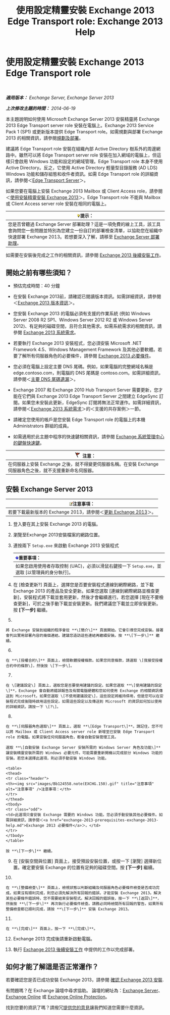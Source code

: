 ﻿---
title: '使用設定精靈安裝 Exchange 2013 Edge Transport role: Exchange 2013 Help'
TOCTitle: 使用設定精靈安裝 Exchange 2013 Edge Transport role
ms:assetid: b8e51b0b-201e-4c64-92c8-3ac0db04b6e2
ms:mtpsurl: https://technet.microsoft.com/zh-tw/library/Dn635117(v=EXCHG.150)
ms:contentKeyID: 61204231
ms.date: 05/21/2018
mtps_version: v=EXCHG.150
ms.translationtype: MT
---

# 使用設定精靈安裝 Exchange 2013 Edge Transport role

 

_**適用版本：** Exchange Server, Exchange Server 2013_

_**上次修改主題的時間：** 2014-06-19_

本主題說明如何使用 Microsoft Exchange Server 2013 安裝精靈將 Exchange 2013 Edge Transport server role 安裝在電腦上。Exchange 2013 Service Pack 1 (SP1) 或更新版本提供 Edge Transport role。如需規劃與部署 Exchange 2013 的相關資訊，請參閱[規劃及部署](planning-and-deployment-for-exchange-2013-installation-instructions.md)。

建議將 Edge Transport role 安裝在組織內部 Active Directory 樹系外的周邊網路中。雖然可以將 Edge Transport server role 安裝在加入網域的電腦上，但這樣只會啟用 Windows 功能和設定的網域管理。Edge Transport role 本身不使用 Active Directory。反之，它使用 Active Directory 輕量型目錄服務 (AD LDS) Windows 功能和儲存組態和收件者資訊。如需 Edge Transport role 的詳細資訊，請參閱＜[Edge Transport Server](edge-transport-servers-exchange-2013-help.md)＞。

如果您要在電腦上安裝 Exchange 2013 Mailbox 或 Client Access role，請參閱＜[使用安裝精靈安裝 Exchange 2013](install-exchange-2013-using-the-setup-wizard-exchange-2013-help.md)＞。Edge Transport role 不能與 Mailbox 或 Client Access server role 安裝在相同的電腦上。

<table>
<thead>
<tr class="header">
<th><img src="images/Bb124558.tip(EXCHG.150).gif" title="提示" alt="提示" />提示：</th>
</tr>
</thead>
<tbody>
<tr class="odd">
<td>您是否曾聽過 Exchange Server 部署助理？這是一項免費的線上工具，該工具會詢問您一些問題並特別為您建立一份自訂的部署檢查清單，以協助您在組織中快速部署 Exchange 2013。若想要深入了解，請移至 <a href="exchange-server-deployment-assistant-exchange-2013-help.md">Exchange Server 部署助理</a>。</td>
</tr>
</tbody>
</table>


如需要在安裝後完成之工作的相關資訊，請參閱 [Exchange 2013 後續安裝工作](exchange-2013-post-installation-tasks-exchange-2013-help.md)。

## 開始之前有哪些須知？

  - 預估完成時間：40 分鐘

  - 在安裝 Exchange 2013前，請確認已閱讀版本資訊。如需詳細資訊，請參閱＜[Exchange 2013 版本資訊](release-notes-for-exchange-2013-exchange-2013-help.md)＞。

  - 您安裝 Exchange 2013 的電腦必須有支援的作業系統 (例如 Windows Server 2008 R2 SP1、Windows Server 2012 R2 或 Windows Server 2012)、有足夠的磁碟空間，且符合其他需求。如需系統需求的相關資訊，請參閱 [Exchange 2013 系統需求](exchange-2013-system-requirements-exchange-2013-help.md)。

  - 若要執行 Exchange 2013 安裝程式，您必須安裝 Microsoft .NET Framework 4.5、Windows Management Framework 及其他必要軟體。若要了解所有伺服器角色的必要條件，請參閱 [Exchange 2013 必要條件](exchange-2013-prerequisites-exchange-2013-help.md)。

  - 您必須在電腦上設定主要 DNS 尾碼。例如，如果電腦的完整網域名稱是 edge.contoso.com，則電腦的 DNS 尾碼是 contoso.com。如需詳細資訊，請參閱＜[主要 DNS 尾碼遺漏](primary-dns-suffix-is-missing-exchange-2013-help.md)＞。

  - Exchange 2007 和 Exchange 2010 Hub Transport Server 需要更新，您才能在它們與 Exchange 2013 Edge Transport Server 之間建立 EdgeSync 訂閱。如果您未安裝此更新，EdgeSync 訂閱將無法正常運作。如需詳細資訊，請參閱＜[Exchange 2013 系統需求](exchange-2013-system-requirements-exchange-2013-help.md)＞的＜支援的共存案例＞一節。

  - 請確定您使用的帳戶是您安裝 Edge Transport role 的電腦上的本機 Administrators 群組的成員。

  - 如需適用於此主題中程序的快速鍵相關資訊，請參閱 [Exchange 系統管理中心的鍵盤快速鍵](keyboard-shortcuts-in-the-exchange-admin-center-exchange-online-protection-help.md)。

<table>
<thead>
<tr class="header">
<th><img src="images/Dd876857.Caution(EXCHG.150).gif" title="注意" alt="注意" />注意：</th>
</tr>
</thead>
<tbody>
<tr class="odd">
<td>在伺服器上安裝 Exchange 之後，就不得變更伺服器名稱。在安裝 Exchange 伺服器角色之後，就不支援重新命名伺服器。</td>
</tr>
</tbody>
</table>


## 安裝 Exchange Server 2013

<table>
<thead>
<tr class="header">
<th><img src="images/Bb124558.note(EXCHG.150).gif" title="注意事項" alt="注意事項" />注意事項：</th>
</tr>
</thead>
<tbody>
<tr class="odd">
<td>若要下載最新版本的 Exchange 2013，請參閱＜<a href="updates-for-exchange-2013-exchange-2013-help.md">更新 Exchange 2013</a>＞。</td>
</tr>
</tbody>
</table>


1.  登入要在其上安裝 Exchange 2013 的電腦。

2.  瀏覽至Exchange 2013安裝檔案的網路位置。

3.  連按兩下 `Setup.exe` 來啟動 Exchange 2013 安裝程式
    
    <table>
    <thead>
    <tr class="header">
    <th><img src="images/Bb124558.important(EXCHG.150).gif" title="重要事項" alt="重要事項" />重要事項：</th>
    </tr>
    </thead>
    <tbody>
    <tr class="odd">
    <td>如果您啟用使用者存取控制 (UAC)，必須以滑鼠右鍵按一下 <code>Setup.exe</code>，並選取 [以管理員的身分執行]。</td>
    </tr>
    </tbody>
    </table>


4.  在 \[檢查更新?\] 頁面上，選擇您是否要安裝程式連線到網際網路，並下載 Exchange 2013 的產品及安全更新。如果您選取 \[連線到網際網路並檢查更新\]，安裝程式將下載並套用更新，然後才會繼續進行。若您選擇 \[現在不要檢查更新\]，可於之後手動下載並安裝更新。我們建議您下載並立即安裝更新。按 **\[下一步\]** 繼續。

5.  
    
    將 Exchange 安裝到組織的程序會從 **\[簡介\]** 頁面開始。它會引導您完成安裝。接著會列出實用部署內容的幾個連結。建議您造訪這些連結再繼續安裝。按 **\[下一步\]** 繼續。

6.  
    
    在 **\[授權合約\]** 頁面上，檢閱軟體授權條款。如果您同意條款，請選取 \[我接受授權合約中的條款\]，然後按 \[下一步\]。

7.  
    
    在 \[建議設定\] 頁面上，選取您是否要使用建議的設定。如果您選取 **\[使用建議的設定\]**，Exchange 會自動將錯誤報告及有關電腦硬體和您如何使用 Exchange 的相關資訊傳送到 Microsoft。如果您選取 \[不使用建議設定\]，這些設定將維持停用，但是您可以在安裝程式完成後隨時啟用這些設定。如需這些設定以及傳送到 Microsoft 的資訊如何加以使用的詳細資訊，請按一下 \[?\]。

8.  
    
    在 **\[伺服器角色選取\]** 頁面上，選取 **\[Edge Transport\]**。請記住，您不可以將 Mailbox 或 Client Access server role 新增至已安裝 Edge Transport role 的電腦。如果安裝任何伺服器角色，都會自動安裝管理工具。
    
    選取 **\[自動安裝 Exchange Server 安裝所需的 Windows Server 角色及功能\]** 讓安裝精靈安裝所需的 Windows 必要元件。可能需要重新開機以完成部分 Windows 功能的安裝。若您未選擇此選項，則必須手動安裝 Windows 功能。
    
    <table>
    <thead>
    <tr class="header">
    <th><img src="images/Bb124558.note(EXCHG.150).gif" title="注意事項" alt="注意事項" />注意事項：</th>
    </tr>
    </thead>
    <tbody>
    <tr class="odd">
    <td>此選項只會安裝 Exchange 需要的 Windows 功能。您必須手動安裝其他必要條件。如需詳細資訊，請參閱＜<a href="exchange-2013-prerequisites-exchange-2013-help.md">Exchange 2013 必要條件</a>＞。</td>
    </tr>
    </tbody>
    </table>
    
    按 **\[下一步\]** 繼續。

9.  在 \[安裝空間與位置\] 頁面上，接受預設安裝位置，或按一下 \[瀏覽\] 選擇新位置。確定要安裝 Exchange 的位置有足夠的磁碟空間。按 **\[下一步\]** 繼續。

10. 
    
    在 **\[整備檢查\]** 頁面上，檢視狀態以判斷組織及伺服器角色必要條件檢查是否成功完成。如果沒有順利完成，則您必須先解決所有回報的錯誤，才能安裝 Exchange 2013。解決某些必要條件錯誤時，您不需要結束安裝程式。解決回報的錯誤後，按一下 **\[返回\]**，然後按 **\[下一步\]** 再次執行必要條件檢查。請務必同時檢閱所有回報的警告。如果所有整備檢查都已順利完成，請按 **\[下一步\]** 安裝 Exchange 2013。

11. 
    
    在 **\[完成\]** 頁面上，按一下 **\[完成\]**。

12. Exchange 2013 完成後請重新啟動電腦。

13. 執行 [Exchange 2013 後續安裝工作](exchange-2013-post-installation-tasks-exchange-2013-help.md) 中提供的工作以完成部署。

## 如何才能了解這是否正常運作？

若要確認您是否已成功安裝 Exchange 2013，請參閱 [確認 Exchange 2013 安裝](verify-an-exchange-2013-installation-exchange-2013-help.md).

有問題嗎？在 Exchange 論壇中尋求協助。 論壇的網址為：[Exchange Server](https://go.microsoft.com/fwlink/p/?linkid=60612)、 [Exchange Online](https://go.microsoft.com/fwlink/p/?linkid=267542) 或 [Exchange Online Protection](https://go.microsoft.com/fwlink/p/?linkid=285351)。

找到您要的資訊了嗎？請撥冗[提供您的意見](mailto:exsetuphelpfeedback@microsoft.com?subject=exchange%202013%20setup%20help%20feedbac)讓我們知道您需要什麼資訊。

